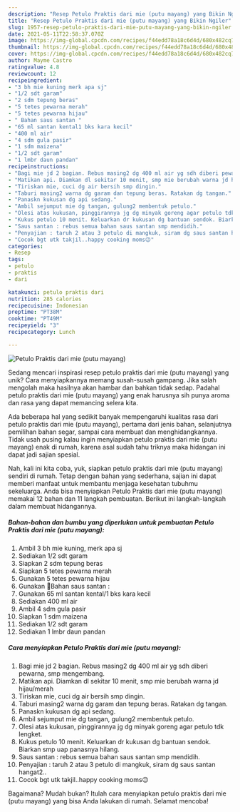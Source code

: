 ```yaml
---
description: "Resep Petulo Praktis dari mie (putu mayang) yang Bikin Ngiler"
title: "Resep Petulo Praktis dari mie (putu mayang) yang Bikin Ngiler"
slug: 1957-resep-petulo-praktis-dari-mie-putu-mayang-yang-bikin-ngiler
date: 2021-05-11T22:58:37.070Z
image: https://img-global.cpcdn.com/recipes/f44edd78a18c6d4d/680x482cq70/petulo-praktis-dari-mie-putu-mayang-foto-resep-utama.jpg
thumbnail: https://img-global.cpcdn.com/recipes/f44edd78a18c6d4d/680x482cq70/petulo-praktis-dari-mie-putu-mayang-foto-resep-utama.jpg
cover: https://img-global.cpcdn.com/recipes/f44edd78a18c6d4d/680x482cq70/petulo-praktis-dari-mie-putu-mayang-foto-resep-utama.jpg
author: Mayme Castro
ratingvalue: 4.8
reviewcount: 12
recipeingredient:
- "3 bh mie kuning merk apa sj"
- "1/2 sdt garam"
- "2 sdm tepung beras"
- "5 tetes pewarna merah"
- "5 tetes pewarna hijau"
- " Bahan saus santan "
- "65 ml santan kental1 bks kara kecil"
- "400 ml air"
- "4 sdm gula pasir"
- "1 sdm maizena"
- "1/2 sdt garam"
- "1 lmbr daun pandan"
recipeinstructions:
- "Bagi mie jd 2 bagian. Rebus masing2 dg 400 ml air yg sdh diberi pewarna, smp mengembang."
- "Matikan api. Diamkan dl sekitar 10 menit, smp mie berubah warna jd hijau/merah"
- "Tiriskan mie, cuci dg air bersih smp dingin."
- "Taburi masing2 warna dg garam dan tepung beras. Ratakan dg tangan."
- "Panaskn kukusan dg api sedang."
- "Ambil sejumput mie dg tangan, gulung2 membentuk petulo."
- "Olesi atas kukusan, pinggirannya jg dg minyak goreng agar petulo tdk lengket."
- "Kukus petulo 10 menit. Keluarkan dr kukusan dg bantuan sendok. Biarkan smp uap panasnya hilang."
- "Saus santan : rebus semua bahan saus santan smp mendidih."
- "Penyajian : taruh 2 atau 3 petulo di mangkuk, siram dg saus santan hangat2.."
- "Cocok bgt utk takjil..happy cooking moms😉"
categories:
- Resep
tags:
- petulo
- praktis
- dari

katakunci: petulo praktis dari 
nutrition: 285 calories
recipecuisine: Indonesian
preptime: "PT38M"
cooktime: "PT49M"
recipeyield: "3"
recipecategory: Lunch

---
```



![Petulo Praktis dari mie (putu mayang)](https://img-global.cpcdn.com/recipes/f44edd78a18c6d4d/680x482cq70/petulo-praktis-dari-mie-putu-mayang-foto-resep-utama.jpg)

Sedang mencari inspirasi resep petulo praktis dari mie (putu mayang) yang unik? Cara menyiapkannya memang susah-susah gampang. Jika salah mengolah maka hasilnya akan hambar dan bahkan tidak sedap. Padahal petulo praktis dari mie (putu mayang) yang enak harusnya sih punya aroma dan rasa yang dapat memancing selera kita.

Ada beberapa hal yang sedikit banyak mempengaruhi kualitas rasa dari petulo praktis dari mie (putu mayang), pertama dari jenis bahan, selanjutnya pemilihan bahan segar, sampai cara membuat dan menghidangkannya. Tidak usah pusing kalau ingin menyiapkan petulo praktis dari mie (putu mayang) enak di rumah, karena asal sudah tahu triknya maka hidangan ini dapat jadi sajian spesial.




Nah, kali ini kita coba, yuk, siapkan petulo praktis dari mie (putu mayang) sendiri di rumah. Tetap dengan bahan yang sederhana, sajian ini dapat memberi manfaat untuk membantu menjaga kesehatan tubuhmu sekeluarga. Anda bisa menyiapkan Petulo Praktis dari mie (putu mayang) memakai 12 bahan dan 11 langkah pembuatan. Berikut ini langkah-langkah dalam membuat hidangannya.

<!--inarticleads1-->

##### Bahan-bahan dan bumbu yang diperlukan untuk pembuatan Petulo Praktis dari mie (putu mayang):

1. Ambil 3 bh mie kuning, merk apa sj
1. Sediakan 1/2 sdt garam
1. Siapkan 2 sdm tepung beras
1. Siapkan 5 tetes pewarna merah
1. Gunakan 5 tetes pewarna hijau
1. Gunakan  🍶Bahan saus santan :
1. Gunakan 65 ml santan kental/1 bks kara kecil
1. Sediakan 400 ml air
1. Ambil 4 sdm gula pasir
1. Siapkan 1 sdm maizena
1. Sediakan 1/2 sdt garam
1. Sediakan 1 lmbr daun pandan




<!--inarticleads2-->

##### Cara menyiapkan Petulo Praktis dari mie (putu mayang):

1. Bagi mie jd 2 bagian. Rebus masing2 dg 400 ml air yg sdh diberi pewarna, smp mengembang.
1. Matikan api. Diamkan dl sekitar 10 menit, smp mie berubah warna jd hijau/merah
1. Tiriskan mie, cuci dg air bersih smp dingin.
1. Taburi masing2 warna dg garam dan tepung beras. Ratakan dg tangan.
1. Panaskn kukusan dg api sedang.
1. Ambil sejumput mie dg tangan, gulung2 membentuk petulo.
1. Olesi atas kukusan, pinggirannya jg dg minyak goreng agar petulo tdk lengket.
1. Kukus petulo 10 menit. Keluarkan dr kukusan dg bantuan sendok. Biarkan smp uap panasnya hilang.
1. Saus santan : rebus semua bahan saus santan smp mendidih.
1. Penyajian : taruh 2 atau 3 petulo di mangkuk, siram dg saus santan hangat2..
1. Cocok bgt utk takjil..happy cooking moms😉




Bagaimana? Mudah bukan? Itulah cara menyiapkan petulo praktis dari mie (putu mayang) yang bisa Anda lakukan di rumah. Selamat mencoba!
